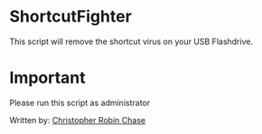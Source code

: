 # ShortcutFighter
This script will remove the shortcut virus on your USB Flashdrive.

# Important
Please run this script as administrator

Written by: [Christopher Robin Chase](https://github.com/chrischase011/)


